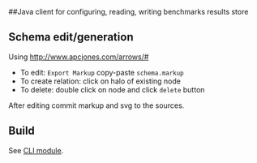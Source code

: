 ##Java client for configuring, reading, writing benchmarks results store

Schema edit/generation
----------------------

Using http://www.apcjones.com/arrows/# 
* To edit: `Export Markup` copy-paste `schema.markup`
* To create relation: click on halo of existing node
* To delete: double click on node and click `delete` button

After editing commit markup and svg to the sources.

Build
-----

See [CLI module](../benchmark-results-client-cli/README.md).
